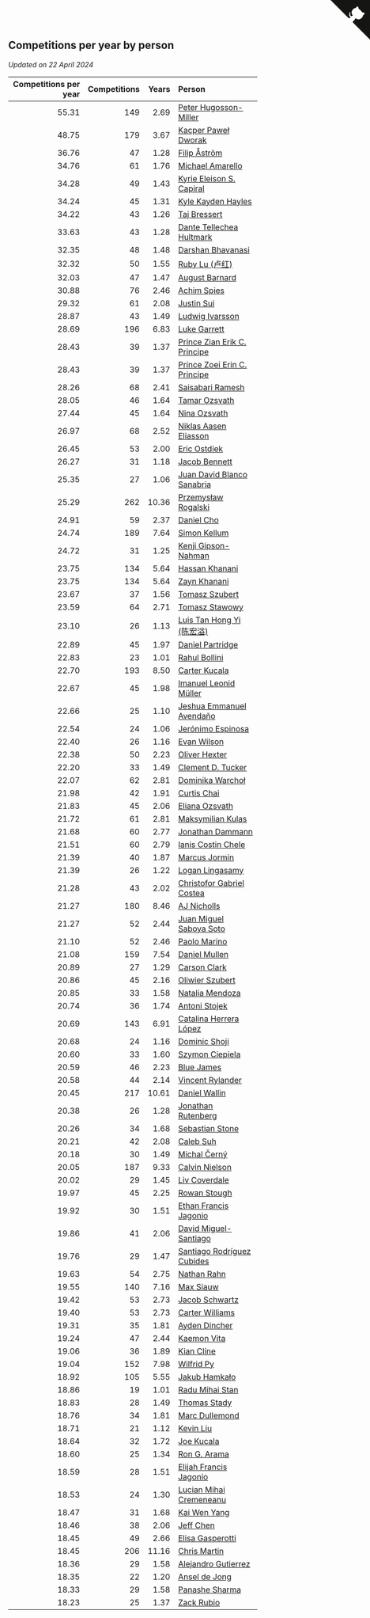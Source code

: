 ## Competitions per year by person

*Updated on 22 April 2024*

| Competitions per year | Competitions | Years | Person |
| ---: | ---: | ---: | :--- |
| 55.31 | 149 | 2.69 | [Peter Hugosson-Miller](https://www.worldcubeassociation.org/persons/2021HUGO01) |
| 48.75 | 179 | 3.67 | [Kacper Paweł Dworak](https://www.worldcubeassociation.org/persons/2020DWOR01) |
| 36.76 | 47 | 1.28 | [Filip Åström](https://www.worldcubeassociation.org/persons/2023ASTR01) |
| 34.76 | 61 | 1.76 | [Michael Amarello](https://www.worldcubeassociation.org/persons/2022AMAR09) |
| 34.28 | 49 | 1.43 | [Kyrie Eleison S. Capiral](https://www.worldcubeassociation.org/persons/2022CAPI02) |
| 34.24 | 45 | 1.31 | [Kyle Kayden Hayles](https://www.worldcubeassociation.org/persons/2022HAYL02) |
| 34.22 | 43 | 1.26 | [Taj Bressert](https://www.worldcubeassociation.org/persons/2023BRES01) |
| 33.63 | 43 | 1.28 | [Dante Tellechea Hultmark](https://www.worldcubeassociation.org/persons/2023HULT01) |
| 32.35 | 48 | 1.48 | [Darshan Bhavanasi](https://www.worldcubeassociation.org/persons/2022BHAV01) |
| 32.32 | 50 | 1.55 | [Ruby Lu (卢红)](https://www.worldcubeassociation.org/persons/2022LURU01) |
| 32.03 | 47 | 1.47 | [August Barnard](https://www.worldcubeassociation.org/persons/2022BARN21) |
| 30.88 | 76 | 2.46 | [Achim Spies](https://www.worldcubeassociation.org/persons/2021SPIE01) |
| 29.32 | 61 | 2.08 | [Justin Sui](https://www.worldcubeassociation.org/persons/2022SUIJ01) |
| 28.87 | 43 | 1.49 | [Ludwig Ivarsson](https://www.worldcubeassociation.org/persons/2022IVAR01) |
| 28.69 | 196 | 6.83 | [Luke Garrett](https://www.worldcubeassociation.org/persons/2017GARR05) |
| 28.43 | 39 | 1.37 | [Prince Zian Erik C. Principe](https://www.worldcubeassociation.org/persons/2022PRIN08) |
| 28.43 | 39 | 1.37 | [Prince Zoei Erin C. Principe](https://www.worldcubeassociation.org/persons/2022PRIN09) |
| 28.26 | 68 | 2.41 | [Saisabari Ramesh](https://www.worldcubeassociation.org/persons/2021RAME01) |
| 28.05 | 46 | 1.64 | [Tamar Ozsvath](https://www.worldcubeassociation.org/persons/2022OZSV04) |
| 27.44 | 45 | 1.64 | [Nina Ozsvath](https://www.worldcubeassociation.org/persons/2022OZSV03) |
| 26.97 | 68 | 2.52 | [Niklas Aasen Eliasson](https://www.worldcubeassociation.org/persons/2021ELIA01) |
| 26.45 | 53 | 2.00 | [Eric Ostdiek](https://www.worldcubeassociation.org/persons/2022OSTD01) |
| 26.27 | 31 | 1.18 | [Jacob Bennett](https://www.worldcubeassociation.org/persons/2023BENN04) |
| 25.35 | 27 | 1.06 | [Juan David Blanco Sanabria](https://www.worldcubeassociation.org/persons/2023SANA04) |
| 25.29 | 262 | 10.36 | [Przemysław Rogalski](https://www.worldcubeassociation.org/persons/2013ROGA02) |
| 24.91 | 59 | 2.37 | [Daniel Cho](https://www.worldcubeassociation.org/persons/2021CHOD01) |
| 24.74 | 189 | 7.64 | [Simon Kellum](https://www.worldcubeassociation.org/persons/2016KELL12) |
| 24.72 | 31 | 1.25 | [Kenji Gipson-Nahman](https://www.worldcubeassociation.org/persons/2023GIPS01) |
| 23.75 | 134 | 5.64 | [Hassan Khanani](https://www.worldcubeassociation.org/persons/2018KHAN26) |
| 23.75 | 134 | 5.64 | [Zayn Khanani](https://www.worldcubeassociation.org/persons/2018KHAN28) |
| 23.67 | 37 | 1.56 | [Tomasz Szubert](https://www.worldcubeassociation.org/persons/2022SZUB02) |
| 23.59 | 64 | 2.71 | [Tomasz Stawowy](https://www.worldcubeassociation.org/persons/2021STAW01) |
| 23.10 | 26 | 1.13 | [Luis Tan Hong Yi (陈宏溢)](https://www.worldcubeassociation.org/persons/2023YILU01) |
| 22.89 | 45 | 1.97 | [Daniel Partridge](https://www.worldcubeassociation.org/persons/2022PART02) |
| 22.83 | 23 | 1.01 | [Rahul Bollini](https://www.worldcubeassociation.org/persons/2023BOLL01) |
| 22.70 | 193 | 8.50 | [Carter Kucala](https://www.worldcubeassociation.org/persons/2015KUCA01) |
| 22.67 | 45 | 1.98 | [Imanuel Leonid Müller](https://www.worldcubeassociation.org/persons/2022MULL02) |
| 22.66 | 25 | 1.10 | [Jeshua Emmanuel Avendaño](https://www.worldcubeassociation.org/persons/2023AVEN01) |
| 22.54 | 24 | 1.06 | [Jerónimo Espinosa](https://www.worldcubeassociation.org/persons/2023ESPI07) |
| 22.40 | 26 | 1.16 | [Evan Wilson](https://www.worldcubeassociation.org/persons/2023WILS11) |
| 22.38 | 50 | 2.23 | [Oliver Hexter](https://www.worldcubeassociation.org/persons/2022HEXT01) |
| 22.20 | 33 | 1.49 | [Clement D. Tucker](https://www.worldcubeassociation.org/persons/2022TUCK09) |
| 22.07 | 62 | 2.81 | [Dominika Warchoł](https://www.worldcubeassociation.org/persons/2021WARC01) |
| 21.98 | 42 | 1.91 | [Curtis Chai](https://www.worldcubeassociation.org/persons/2022CHAI02) |
| 21.83 | 45 | 2.06 | [Eliana Ozsvath](https://www.worldcubeassociation.org/persons/2022OZSV01) |
| 21.72 | 61 | 2.81 | [Maksymilian Kulas](https://www.worldcubeassociation.org/persons/2021KULA02) |
| 21.68 | 60 | 2.77 | [Jonathan Dammann](https://www.worldcubeassociation.org/persons/2021DAMM01) |
| 21.51 | 60 | 2.79 | [Ianis Costin Chele](https://www.worldcubeassociation.org/persons/2021CHEL01) |
| 21.39 | 40 | 1.87 | [Marcus Jormin](https://www.worldcubeassociation.org/persons/2022JORM01) |
| 21.39 | 26 | 1.22 | [Logan Lingasamy](https://www.worldcubeassociation.org/persons/2023LING02) |
| 21.28 | 43 | 2.02 | [Christofor Gabriel Costea](https://www.worldcubeassociation.org/persons/2022COST03) |
| 21.27 | 180 | 8.46 | [AJ Nicholls](https://www.worldcubeassociation.org/persons/2015NICH04) |
| 21.27 | 52 | 2.44 | [Juan Miguel Saboya Soto](https://www.worldcubeassociation.org/persons/2021SOTO01) |
| 21.10 | 52 | 2.46 | [Paolo Marino](https://www.worldcubeassociation.org/persons/2021MARI04) |
| 21.08 | 159 | 7.54 | [Daniel Mullen](https://www.worldcubeassociation.org/persons/2016MULL04) |
| 20.89 | 27 | 1.29 | [Carson Clark](https://www.worldcubeassociation.org/persons/2023CLAR02) |
| 20.86 | 45 | 2.16 | [Oliwier Szubert](https://www.worldcubeassociation.org/persons/2022SZUB01) |
| 20.85 | 33 | 1.58 | [Natalia Mendoza](https://www.worldcubeassociation.org/persons/2022MEND24) |
| 20.74 | 36 | 1.74 | [Antoni Stojek](https://www.worldcubeassociation.org/persons/2022STOJ03) |
| 20.69 | 143 | 6.91 | [Catalina Herrera López](https://www.worldcubeassociation.org/persons/2017LOPE31) |
| 20.68 | 24 | 1.16 | [Dominic Shoji](https://www.worldcubeassociation.org/persons/2023SHOJ01) |
| 20.60 | 33 | 1.60 | [Szymon Ciepiela](https://www.worldcubeassociation.org/persons/2022CIEP01) |
| 20.59 | 46 | 2.23 | [Blue James](https://www.worldcubeassociation.org/persons/2022JAME01) |
| 20.58 | 44 | 2.14 | [Vincent Rylander](https://www.worldcubeassociation.org/persons/2022RYLA01) |
| 20.45 | 217 | 10.61 | [Daniel Wallin](https://www.worldcubeassociation.org/persons/2013WALL03) |
| 20.38 | 26 | 1.28 | [Jonathan Rutenberg](https://www.worldcubeassociation.org/persons/2023RUTE01) |
| 20.26 | 34 | 1.68 | [Sebastian Stone](https://www.worldcubeassociation.org/persons/2022STON09) |
| 20.21 | 42 | 2.08 | [Caleb Suh](https://www.worldcubeassociation.org/persons/2022SUHC01) |
| 20.18 | 30 | 1.49 | [Michal Černý](https://www.worldcubeassociation.org/persons/2022CERN03) |
| 20.05 | 187 | 9.33 | [Calvin Nielson](https://www.worldcubeassociation.org/persons/2014NIEL03) |
| 20.02 | 29 | 1.45 | [Liv Coverdale](https://www.worldcubeassociation.org/persons/2022COVE02) |
| 19.97 | 45 | 2.25 | [Rowan Stough](https://www.worldcubeassociation.org/persons/2022STOU01) |
| 19.92 | 30 | 1.51 | [Ethan Francis Jagonio](https://www.worldcubeassociation.org/persons/2022JAGO03) |
| 19.86 | 41 | 2.06 | [David Miguel-Santiago](https://www.worldcubeassociation.org/persons/2022MIGU02) |
| 19.76 | 29 | 1.47 | [Santiago Rodríguez Cubides](https://www.worldcubeassociation.org/persons/2022CUBI01) |
| 19.63 | 54 | 2.75 | [Nathan Rahn](https://www.worldcubeassociation.org/persons/2021RAHN01) |
| 19.55 | 140 | 7.16 | [Max Siauw](https://www.worldcubeassociation.org/persons/2017SIAU02) |
| 19.42 | 53 | 2.73 | [Jacob Schwartz](https://www.worldcubeassociation.org/persons/2021SCHW01) |
| 19.40 | 53 | 2.73 | [Carter Williams](https://www.worldcubeassociation.org/persons/2021WILL06) |
| 19.31 | 35 | 1.81 | [Ayden Dincher](https://www.worldcubeassociation.org/persons/2022DINC01) |
| 19.24 | 47 | 2.44 | [Kaemon Vita](https://www.worldcubeassociation.org/persons/2021VITA01) |
| 19.06 | 36 | 1.89 | [Kian Cline](https://www.worldcubeassociation.org/persons/2022CLIN01) |
| 19.04 | 152 | 7.98 | [Wilfrid Py](https://www.worldcubeassociation.org/persons/2016PYWI01) |
| 18.92 | 105 | 5.55 | [Jakub Hamkało](https://www.worldcubeassociation.org/persons/2018HAMK01) |
| 18.86 | 19 | 1.01 | [Radu Mihai Stan](https://www.worldcubeassociation.org/persons/2023STAN09) |
| 18.83 | 28 | 1.49 | [Thomas Stady](https://www.worldcubeassociation.org/persons/2022STAD01) |
| 18.76 | 34 | 1.81 | [Marc Dullemond](https://www.worldcubeassociation.org/persons/2022DULL01) |
| 18.71 | 21 | 1.12 | [Kevin Liu](https://www.worldcubeassociation.org/persons/2023LIUK02) |
| 18.64 | 32 | 1.72 | [Joe Kucala](https://www.worldcubeassociation.org/persons/2022KUCA01) |
| 18.60 | 25 | 1.34 | [Ron G. Arama](https://www.worldcubeassociation.org/persons/2022ARAM01) |
| 18.59 | 28 | 1.51 | [Elijah Francis Jagonio](https://www.worldcubeassociation.org/persons/2022JAGO02) |
| 18.53 | 24 | 1.30 | [Lucian Mihai Cremeneanu](https://www.worldcubeassociation.org/persons/2023CREM01) |
| 18.47 | 31 | 1.68 | [Kai Wen Yang](https://www.worldcubeassociation.org/persons/2022YANG19) |
| 18.46 | 38 | 2.06 | [Jeff Chen](https://www.worldcubeassociation.org/persons/2022CHEN19) |
| 18.45 | 49 | 2.66 | [Elisa Gasperotti](https://www.worldcubeassociation.org/persons/2021GASP01) |
| 18.45 | 206 | 11.16 | [Chris Martin](https://www.worldcubeassociation.org/persons/2013MART03) |
| 18.36 | 29 | 1.58 | [Alejandro Gutierrez](https://www.worldcubeassociation.org/persons/2022GUTI09) |
| 18.35 | 22 | 1.20 | [Ansel de Jong](https://www.worldcubeassociation.org/persons/2023JONG01) |
| 18.33 | 29 | 1.58 | [Panashe Sharma](https://www.worldcubeassociation.org/persons/2022SHAR36) |
| 18.23 | 25 | 1.37 | [Zack Rubio](https://www.worldcubeassociation.org/persons/2022RUBI10) |


<a href="https://github.com/jonatanklosko/wca_statistics" class="github-corner" aria-label="View source on Github"><svg width="80" height="80" viewBox="0 0 250 250" style="fill:#151513; color:#fff; position: absolute; top: 0; border: 0; right: 0;" aria-hidden="true"><path d="M0,0 L115,115 L130,115 L142,142 L250,250 L250,0 Z"></path><path d="M128.3,109.0 C113.8,99.7 119.0,89.6 119.0,89.6 C122.0,82.7 120.5,78.6 120.5,78.6 C119.2,72.0 123.4,76.3 123.4,76.3 C127.3,80.9 125.5,87.3 125.5,87.3 C122.9,97.6 130.6,101.9 134.4,103.2" fill="currentColor" style="transform-origin: 130px 106px;" class="octo-arm"></path><path d="M115.0,115.0 C114.9,115.1 118.7,116.5 119.8,115.4 L133.7,101.6 C136.9,99.2 139.9,98.4 142.2,98.6 C133.8,88.0 127.5,74.4 143.8,58.0 C148.5,53.4 154.0,51.2 159.7,51.0 C160.3,49.4 163.2,43.6 171.4,40.1 C171.4,40.1 176.1,42.5 178.8,56.2 C183.1,58.6 187.2,61.8 190.9,65.4 C194.5,69.0 197.7,73.2 200.1,77.6 C213.8,80.2 216.3,84.9 216.3,84.9 C212.7,93.1 206.9,96.0 205.4,96.6 C205.1,102.4 203.0,107.8 198.3,112.5 C181.9,128.9 168.3,122.5 157.7,114.1 C157.9,116.9 156.7,120.9 152.7,124.9 L141.0,136.5 C139.8,137.7 141.6,141.9 141.8,141.8 Z" fill="currentColor" class="octo-body"></path></svg></a><style>.github-corner:hover .octo-arm{animation:octocat-wave 560ms ease-in-out}@keyframes octocat-wave{0%,100%{transform:rotate(0)}20%,60%{transform:rotate(-25deg)}40%,80%{transform:rotate(10deg)}}@media (max-width:500px){.github-corner:hover .octo-arm{animation:none}.github-corner .octo-arm{animation:octocat-wave 560ms ease-in-out}}</style>
